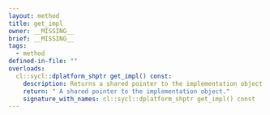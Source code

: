```yaml
---
layout: method
title: get_impl
owner: __MISSING__
brief: __MISSING__
tags:
  - method
defined-in-file: ""
overloads:
  cl::sycl::dplatform_shptr get_impl() const:
    description: Returns a shared pointer to the implementation object.
    return: " A shared pointer to the implementation object."
    signature_with_names: cl::sycl::dplatform_shptr get_impl() const
---
```

